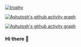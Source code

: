 [![trophy](https://github-profile-trophy.vercel.app/?username=yin-zt)](https://github.com/ryo-ma/github-profile-trophy)

[![Ashutosh's github activity graph](https://github-readme-activity-graph.vercel.app/graph?username=yin-zt)](https://github.com/ashutosh00710/github-readme-activity-graph)

[![Ashutosh's github activity graph](https://github-readme-activity-graph.vercel.app/graph?username=yin-zt&custom_title=This%20is%20a%20title&hide_border=true)](https://github.com/ashutosh00710/github-readme-activity-graph)
### Hi there 👋

<!--
**yin-zt/yin-zt** is a ✨ _special_ ✨ repository because its `README.md` (this file) appears on your GitHub profile.

Here are some ideas to get you started:

- 🔭 I’m currently working on ...
- 🌱 I’m currently learning ...
- 👯 I’m looking to collaborate on ...
- 🤔 I’m looking for help with ...
- 💬 Ask me about ...
- 📫 How to reach me: ...
- 😄 Pronouns: ...
- ⚡ Fun fact: ...
-->
